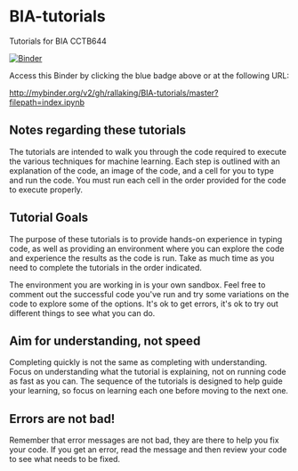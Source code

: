 # BIA-tutorials
Tutorials for BIA CCTB644

[![Binder](http://mybinder.org/badge_logo.svg)](http://mybinder.org/v2/gh/rallaking/BIA-tutorials/master?filepath=index.ipynb)

Access this Binder by clicking the blue badge above or at the following URL:

http://mybinder.org/v2/gh/rallaking/BIA-tutorials/master?filepath=index.ipynb


## Notes regarding these tutorials
The tutorials are intended to walk you through the code required to execute the various techniques for machine learning. Each step is outlined with an explanation of the code, an image of the code, and a cell for you to type and run the code. You must run each cell in the order provided for the code to execute properly.

## Tutorial Goals
The purpose of these tutorials is to provide hands-on experience in typing code, as well as providing an environment where you can explore the code and experience the results as the code is run. Take as much time as you need to complete the tutorials in the order indicated.  

The environment you are working in is your own sandbox. Feel free to comment out the successful code you've run and try some variations on the code to explore some of the options. It's ok to get errors, it's ok to try out different things to see what you can do.

## Aim for understanding, not speed
Completing quickly is not the same as completing with understanding. Focus on understanding what the tutorial is explaining, not on running code as fast as you can. The sequence of the tutorials is designed to help guide your learning, so focus on learning each one before moving to the next one.

## Errors are not bad! 
Remember that error messages are not bad, they are there to help you fix your code. If you get an error, read the message and then review your code to see what needs to be fixed.
